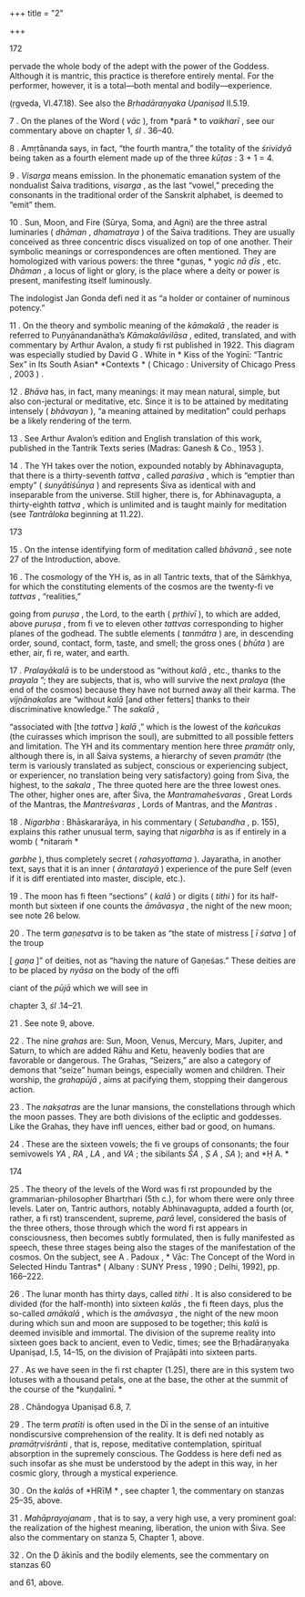 +++
title = "2"

+++

[^1]: This, we may note, is a case in which mantra and deity are indistinguishable. 

[^2]: A *vyāpakanyāsa* , a diff usive or spreading placing of a mantra on the body, is normally made with the two hands over the whole body or on a whole part of it, the power thus placed being deemed to pervade the whole region thus submitted to the power of the mantra. In the present case, the *mūlavidyā* would 

172



pervade the whole body of the adept with the power of the Goddess. Although it is mantric, this practice is therefore entirely mental. For the performer, however, it is a total—both mental and bodily—experience. 

[^3]: These nine centers of the yogic body with their presiding deities are enumerated in *śl* . 25–27a of chapter 1; see above. 



[^4]: On the term *uddhāra* , “extraction” of the letters of a mantra, see above, note 11. 

[^5]: *Saṁghaṭṭa* means coming together and also rubbing, interacting. It therefore has a sexual connotation, hence its use to denote the union of Śiva and Śakti. 



[^6]: “Indra, thanks to his magical powers \[ *māyābhi ḥ * \], takes on diverse forms” 

\(ṛgveda, VI.47.18\). See also the *Bṛhadāraṇyaka Upaniṣad* II.5.19. 



7 . On the planes of the Word \( *vāc* \), from *parā * to *vaikharī* , see our commentary above on chapter 1, *śl* . 36–40. 

8 . Amṛtānanda says, in fact, “the fourth mantra,” the totality of the *śrividyā* being taken as a fourth element made up of the three *kūṭas* : 3 \+ 1 = 4. 

9 . *Visarga* means emission. In the phonematic emanation system of the nondualist Śaiva traditions, *visarga* , as the last “vowel,” preceding the consonants in the traditional order of the Sanskrit alphabet, is deemed to “emit” them. 

10 . Sun, Moon, and Fire \(Sūrya, Soma, and Agni\) are the three astral luminaries \( *dhāman* , *dhamatraya* \) of the Śaiva traditions. They are usually conceived as three concentric discs visualized on top of one another. Their symbolic meanings or correspondences are often mentioned. They are homologized with various powers: the three *guṇas, * yogic *nā ḍīs* , etc. *Dhāman* , a locus of light or glory, is the place where a deity or power is present, manifesting itself luminously. 

The indologist Jan Gonda defi ned it as “a holder or container of numinous potency.” 

11 . On the theory and symbolic meaning of the *kāmakalā* , the reader is referred to Puṇyānandanātha’s *Kāmakalāvilāsa* , edited, translated, and with commentary by Arthur Avalon, a study fi rst published in 1922. This diagram was especially studied by David G . White in * Kiss of the Yoginī: “Tantric Sex” in Its South Asian* *Contexts * \( Chicago : University of Chicago Press , 2003 \) . 

12 . *Bhāva* has, in fact, many meanings: it may mean natural, simple, but also con-jectural or meditative, etc. Since it is to be attained by meditating intensely \( *bhāvayan* \), “a meaning attained by meditation” could perhaps be a likely rendering of the term. 

13 . See Arthur Avalon’s edition and English translation of this work, published in the Tantrik Texts series \(Madras: Ganesh & Co., 1953 \). 

14 . The YH takes over the notion, expounded notably by Abhinavagupta, that there is a thirty-seventh *tattva* , called *paraśiva* , which is “emptier than empty” \( *śunyātiśūnya* \) and represents Śiva as identical with and inseparable from the universe. Still higher, there is, for Abhinavagupta, a thirty-eighth *tattva* , which is unlimited and is taught mainly for meditation \(see *Tantrāloka* beginning at 11.22\). 



173

15 . On the intense identifying form of meditation called *bhāvanā* , see note 27 of the Introduction, above. 

16 . The cosmology of the YH is, as in all Tantric texts, that of the Sāṁkhya, for which the constituting elements of the cosmos are the twenty-fi ve *tattvas* , “realities,” 

going from *puruṣa* , the Lord, to the earth \( *pṛthivī* \), to which are added, above *puruṣa* , from fi ve to eleven other *tattvas* corresponding to higher planes of the godhead. The subtle elements \( *tanmātra* \) are, in descending order, sound, contact, form, taste, and smell; the gross ones \( *bhūta* \) are ether, air, fi re, water, and earth. 

17 . *Pralayākalā* is to be understood as “without *kalā* , etc., thanks to the *prayala* ”; they are subjects, that is, who will survive the next *pralaya* \(the end of the cosmos\) because they have not burned away all their karma. The *vijṇānakalas* are “without *kalā* \[and other fetters\] thanks to their discriminative knowledge.” The *sakalā* , 

“associated with \[the *tattva* \] *kalā* ,” which is the lowest of the *kañcukas* \(the cuirasses which imprison the soul\), are submitted to all possible fetters and limitation. The YH and its commentary mention here three *pramātṛ* only, although there is, in all Śaiva systems, a hierarchy of seven *pramātṛ* \(the term is variously translated as subject, conscious or experiencing subject, or experiencer, no translation being very satisfactory\) going from Śiva, the highest, to the *sakala* , The three quoted here are the three lowest ones. The other, higher ones are, after Śiva, the *Mantramahe*ś*varas* , Great Lords of the Mantras, the *Mantre*ś*varas* , Lords of Mantras, and the *Mantras* . 

18 . *Nigarbha* : Bhāskararāya, in his commentary \( *Setubandha* , p. 155\), explains this rather unusual term, saying that *nigarbha* is as if entirely in a womb \( *nitaraṁ *

*garbhe* \), thus completely secret \( *rahasyottama* \). Jayaratha, in another text, says that it is an inner \( *āntaratayā* \) experience of the pure Self \(even if it is diff erentiated into master, disciple, etc.\). 

19 . The moon has fi fteen “sections” \( *kalā* \) or digits \( *tithi* \) for its half-month but sixteen if one counts the *āmāvasya* , the night of the new moon; see note 26 below. 

20 . The term *gaṇeṣatva* is to be taken as “the state of mistress \[ *ī śatva* \] of the troup 

\[ *gaṇa* \]” of deities, not as “having the nature of Gaṇeśas.” These deities are to be placed by *nyāsa* on the body of the offi

ciant of the *pūjā* which we will see in 

chapter 3, *śl* .14–21. 

21 . See note 9, above. 

22 . The nine *grahas* are: Sun, Moon, Venus, Mercury, Mars, Jupiter, and Saturn, to which are added Rāhu and Ketu, heavenly bodies that are favorable or dangerous. The Grahas, “Seizers,” are also a category of demons that “seize” human beings, especially women and children. Their worship, the *grahapūjā* , aims at pacifying them, stopping their dangerous action. 

23 . The *nakṣatras* are the lunar mansions, the constellations through which the moon passes. They are both divisions of the ecliptic and goddesses. Like the Grahas, they have infl uences, either bad or good, on humans. 

24 . These are the sixteen vowels; the fi ve groups of consonants; the four semivowels *YA* , *RA* , *LA* , and *VA* ; the sibilants *ŚA* , *Ṣ A* , *SA* \); and *Ḥ A. * 

174



25 . The theory of the levels of the Word was fi rst propounded by the grammarian-philosopher Bhartṛhari \(5th c.\), for whom there were only three levels. Later on, Tantric authors, notably Abhinavagupta, added a fourth \(or, rather, a fi rst\) transcendent, supreme, *parā* level, considered the basis of the three others, those through which the word fi rst appears in consciousness, then becomes subtly formulated, then is fully manifested as speech, these three stages being also the stages of the manifestation of the cosmos. On the subject, see A . Padoux , * Vāc: The Concept of the Word in Selected Hindu Tantras* \( Albany : SUNY Press , 1990 ; Delhi, 1992\), pp. 166–222. 

26 . The lunar month has thirty days, called *tithi* . It is also considered to be divided \(for the half-month\) into sixteen *kalās* , the fi fteen days, plus the so-called *amākalā* , which is the *amāvasya* , the night of the new moon during which sun and moon are supposed to be together; this *kalā* is deemed invisible and immortal. The division of the supreme reality into sixteen goes back to ancient, even to Vedic, times; see the Bṛhadāraṇyaka Upaniṣad, I.5, 14–15, on the division of Prajāpâti into sixteen parts. 

27 . As we have seen in the fi rst chapter \(1.25\), there are in this system two lotuses with a thousand petals, one at the base, the other at the summit of the course of the *kuṇḍalinī. * 

28 . Chāndogya Upaniṣad 6.8, 7. 

29 . The term *pratīti* is often used in the Dī in the sense of an intuitive nondiscursive comprehension of the reality. It is defi ned notably as *pramātṛviśrānti* , that is, repose, meditative contemplation, spiritual absorption in the supremely conscious. The Goddess is here defi ned as such insofar as she must be understood by the adept in this way, in her cosmic glory, through a mystical experience. 

30 . On the *kalās* of *HRīṂ * , see chapter 1, the commentary on stanzas 25–35, above. 

31 . *Mahāprayojanam* , that is to say, a very high use, a very prominent goal: the realization of the highest meaning, liberation, the union with Śiva. See also the commentary on stanza 5, Chapter 1, above. 

32 . On the Ḍ ākinīs and the bodily elements, see the commentary on stanzas 60 

and 61, above. 
